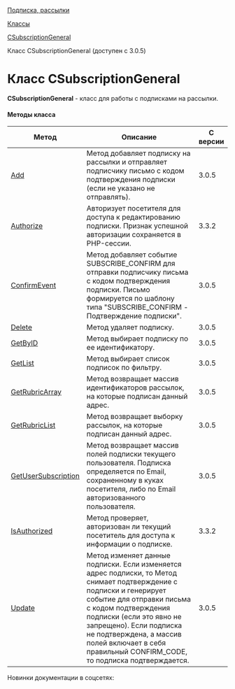 [Подписка, рассылки](/api_help/subscribe/index.php)

[Классы](/api_help/subscribe/classes/index.php)

[CSubscriptionGeneral](/api_help/subscribe/classes/csubscriptiongeneral/index.php)

Класс CSubscriptionGeneral (доступен с 3.0.5)

Класс CSubscriptionGeneral
==========================

**CSubscriptionGeneral** - класс для работы с подписками на рассылки.

#### Методы класса

| Метод | Описание | C версии |
| --- | --- | --- |
| [Add](/api_help/subscribe/classes/csubscriptiongeneral/csubscriptionadd.php) | Метод добавляет подписку на рассылки и отправляет подписчику письмо с кодом подтверждения подписки (если не указано не отправлять). | 3.0.5 |
| [Authorize](/api_help/subscribe/classes/csubscriptiongeneral/csubscriptionauthorize.php) | Авторизует посетителя для доступа к редактированию подписки. Признак успешной авторизации сохраняется в PHP-сессии. | 3.3.2 |
| [ConfirmEvent](/api_help/subscribe/classes/csubscriptiongeneral/csubscriptionconfirmevent.php) | Метод добавляет событие SUBSCRIBE\_CONFIRM для отправки подписчику письма с кодом подтверждения подписки. Письмо формируется по шаблону типа "SUBSCRIBE\_CONFIRM - Подтверждение подписки". | 3.0.5 |
| [Delete](/api_help/subscribe/classes/csubscriptiongeneral/csubscriptiondelete.php) | Метод удаляет подписку. | 3.0.5 |
| [GetByID](/api_help/subscribe/classes/csubscriptiongeneral/csubscriptiongetbyid.php) | Метод выбирает подписку по ее идентификатору. | 3.0.5 |
| [GetList](/api_help/subscribe/classes/csubscriptiongeneral/csubscriptiongetlist.php) | Метод выбирает список подписок по фильтру. | 3.0.5 |
| [GetRubricArray](/api_help/subscribe/classes/csubscriptiongeneral/csubscriptiongetrubricarray.php) | Метод возвращает массив идентификаторов рассылок, на которые подписан данный адрес. | 3.0.5 |
| [GetRubricList](/api_help/subscribe/classes/csubscriptiongeneral/csubscriptiongetrubriclist.php) | Метод возвращает выборку рассылок, на которые подписан данный адрес. | 3.0.5 |
| [GetUserSubscription](/api_help/subscribe/classes/csubscriptiongeneral/csubscriptiongetusersubscription.php) | Метод возвращает массив полей подписки текущего пользователя. Подписка определяется по Email, сохраненному в куках посетителя, либо по Email авторизованного пользователя. | 3.0.5 |
| [IsAuthorized](/api_help/subscribe/classes/csubscriptiongeneral/csubscriptionisauthorized.php) | Метод проверяет, авторизован ли текущий посетитель для доступа к информации о подписке. | 3.3.2 |
| [Update](/api_help/subscribe/classes/csubscriptiongeneral/csubscriptionupdate.php) | Метод изменяет данные подписки. Если изменяется адрес подписки, то Метод снимает подтверждение с подписки и генерирует событие для отправки письма с кодом подтверждения подписки (если это явно не запрещено). Если подписка не подтверждена, а массив полей включает в себя правильный CONFIRM\_CODE, то подписка подтверждается. | 3.0.5 |

Новинки документации в соцсетях: